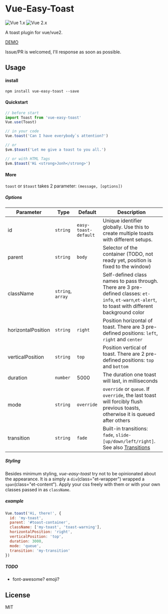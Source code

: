 # Vue-Easy-Toast
![Vue 1.x](https://img.shields.io/badge/vue-1.x-green.svg "Vue 1 Compatible")
![Vue 2.x](https://img.shields.io/badge/vue-2.x-green.svg "Vue 2 Compatible")

A toast plugin for vue/vue2.

[DEMO](https://noru.github.io/vue-easy-toast/example/index.html)

Issue/PR is welcomed, I'll response as soon as possible.

## Usage

#### install
`npm install vue-easy-toast --save`

#### Quickstart
```javascript
// before start
import Toast from 'vue-easy-toast'
Vue.use(Toast)

// in your code
Vue.toast('Can I have everybody`s attention?')

// or
$vm.$toast('Let me give a toast to you all.')

// or with HTML Tags
$vm.$toast('Hi <strong>Jonh</strong>')
```

#### More

`toast` or `$toast` takes 2 parameter: `(message, [options])`

##### Options

Parameter | Type |Default| Description
--------- | ---- | ------|-----------
id | `string` | `easy-toast-default` | Unique identifier globally. Use this to create multiple toasts with different setups.
parent | `string`| `body` | Selector of the container (TODO, not ready yet, position is fixed to the window)
className | `string`, `array` | | Self-defined class names to pass through. There are 3 pre-defined classes: `et-info`, `et-warn`,`et-alert`, to toast with different background color
horizontalPosition | `string` | `right` | Position horizontal of toast. There are 3 pre-defined positions: `left`, `right` and `center`
verticalPosition | `string` | `top` | Position vertical of toast. There are 2 pre-defined positions: `top` and `bottom`
duration | `number` | 5000 | The duration one toast will last, in milliseconds
mode | `string` | `override` | `override` or `queue`. If `override`, the last toast will forcibly flush previous toasts, otherwise it is queued after others
transition | `string` | `fade` | Built-in transitions: `fade`, `slide-[up/down/left/right]`. See also [Transitions](http://v1.vuejs.org/guide/transitions.html)

##### Styling

Besides minimum styling, *vue-easy-toast* try not to be opinionated about the appearance. It is a simply a `div`(class="et-wrapper") wrapped a `span`(class="et-content"). Apply your css freely with them or with your own classes passed in as `className`.  

##### example
```javascript
Vue.toast('Hi, there!', {
  id: 'my-toast',
  parent: '#toast-container',
  className: ['my-toast', 'toast-warning'],
  horizontalPosition: 'right',
  verticalPosition: 'top',
  duration: 3000,
  mode: 'queue',
  transition: 'my-transition'
})
```

##### TODO
*  font-awesome? emoji?

## License
MIT

